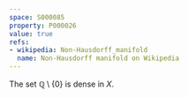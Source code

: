 ```yaml
---
space: S000085
property: P000026
value: true
refs:
- wikipedia: Non-Hausdorff_manifold
  name: Non-Hausdorff manifold on Wikipedia
---
```


The set $\mathbb Q\setminus\{0\}$ is dense in $X$.
